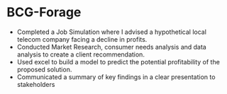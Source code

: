# BCG-Forage
- Completed a Job Simulation where I advised a hypothetical local telecom company facing a decline in profits.
- Conducted Market Research, consumer needs analysis and data analysis to create a client recommendation.
-  Used excel to build a model to predict the potential profitability of the proposed solution.
-  Communicated a summary of key findings in a clear presentation to stakeholders
